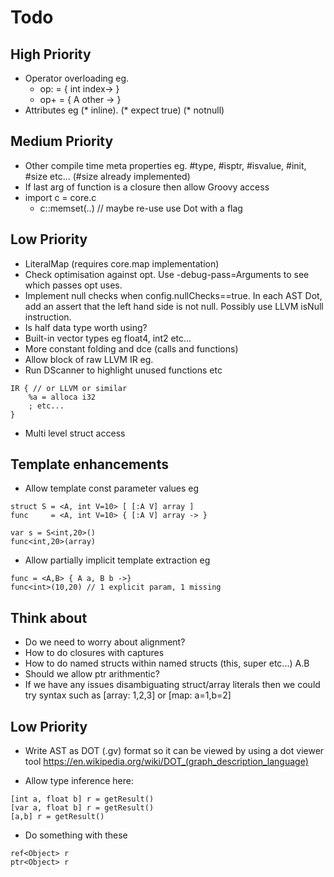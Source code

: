 # Todo
## High Priority
- Operator overloading eg.
    - op: = { int index-> }
    - op+ = { A other -> }
- Attributes eg (* inline). (* expect true) (* notnull)

## Medium Priority
- Other compile time meta properties eg. #type, #isptr, #isvalue, #init, #size etc... (#size already implemented)
- If last arg of function is a closure then allow Groovy access
- import c = core.c
    - c::memset(..)  // maybe re-use use Dot with a flag

## Low Priority
- LiteralMap (requires core.map implementation)
- Check optimisation against opt. Use -debug-pass=Arguments to see which passes opt uses.
- Implement null checks when config.nullChecks==true. In each AST Dot, add an assert that the left hand side is not null. Possibly use LLVM isNull instruction.
- Is half data type worth using?
- Built-in vector types eg float4, int2 etc...
- More constant folding and dce (calls and functions)
- Allow block of raw LLVM IR eg.
- Run DScanner to highlight unused functions etc
```
IR { // or LLVM or similar
    %a = alloca i32
    ; etc...
}
```
- Multi level struct access
## Template enhancements
- Allow template const parameter values eg
```
struct S = <A, int V=10> [ [:A V] array ]
func     = <A, int V=10> { [:A V] array -> }

var s = S<int,20>()
func<int,20>(array)
```
- Allow partially implicit template extraction eg
```
func = <A,B> { A a, B b ->}
func<int>(10,20) // 1 explicit param, 1 missing
```

## Think about
- Do we need to worry about alignment?
- How to do closures with captures
- How to do named structs within named structs (this, super etc...) A.B
- Should we allow ptr arithmentic?
- If we have any issues disambiguating struct/array literals then we could try syntax such as [array: 1,2,3] or [map: a=1,b=2]
## Low Priority
- Write AST as DOT (.gv) format so it can be viewed by using a dot viewer tool
    https://en.wikipedia.org/wiki/DOT_(graph_description_language)

- Allow type inference here:
```
[int a, float b] r = getResult()
[var a, float b] r = getResult()
[a,b] r = getResult()
```

- Do something with these
```
ref<Object> r
ptr<Object> r
```

